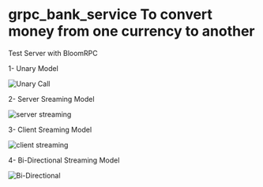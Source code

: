 # grpc_bank_service   To convert money from one currency to another   
        
            
Test Server with BloomRPC

             

1-	Unary Model
        
  ![Unary Call](https://user-images.githubusercontent.com/110602716/228919465-fb17d9d1-1ae1-4d3f-96a8-c96c448960a7.png)
        
2-	Server Sreaming Model
        
  ![server streaming](https://user-images.githubusercontent.com/110602716/228919611-7b39b776-8a17-437a-90fc-c9c8b28b003f.png)
        
3-	Client Sreaming Model

  ![client streaming](https://user-images.githubusercontent.com/110602716/228919748-4b4bd8a3-c04a-4258-a2f9-03d846eabc7f.png)
        
4-	Bi-Directional Streaming Model  
                
                
![Bi-Directional](https://user-images.githubusercontent.com/110602716/228919835-89a8845d-6d42-441c-8f72-2f06e8f6e6ff.png)
